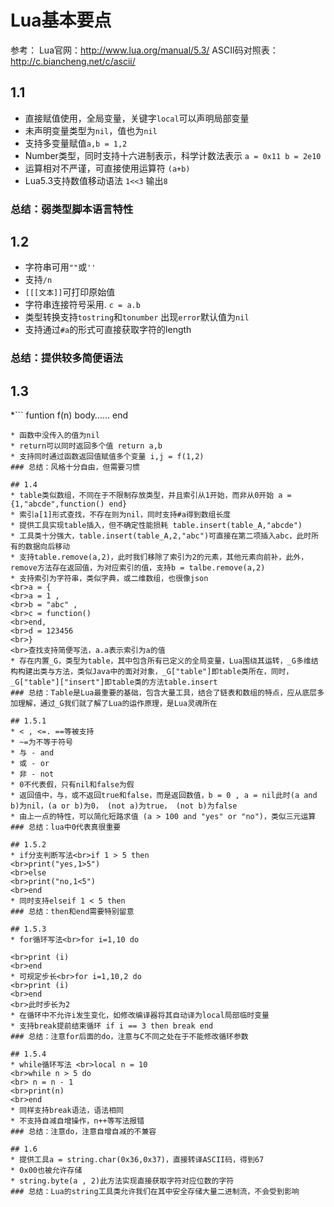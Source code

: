 # Lua基本要点
参考：
Lua官网：http://www.lua.org/manual/5.3/
ASCII码对照表：http://c.biancheng.net/c/ascii/

## 1.1
* 直接赋值使用，全局变量，关键字` local `可以声明局部变量
* 未声明变量类型为` nil `，值也为` nil `
* 支持多变量赋值` a,b = 1,2 `
* Number类型，同时支持十六进制表示，科学计数法表示 ` a = 0x11 b = 2e10 `
* 运算相对不严谨，可直接使用运算符 ` (a+b) `
* Lua5.3支持数值移动语法 ` 1<<3 ` 输出` 8 `
### 总结：弱类型脚本语言特性

## 1.2
* 字符串可用` "" `或` '' `
* 支持` /n `
* ` [[[文本]] `可打印原始值
* 字符串连接符号采用. ` c = a.b `
* 类型转换支持` tostring `和` tonumber ` 出现` error `默认值为` nil `
* 支持通过` #a `的形式可直接获取字符的length
### 总结：提供较多简便语法

## 1.3
*```
funtion f(n)
body……
end
```
* 函数中没传入的值为nil
* return可以同时返回多个值 return a,b
* 支持同时通过函数返回值赋值多个变量 i,j = f(1,2)
### 总结：风格十分自由，但需要习惯

## 1.4
* table类似数组，不同在于不限制存放类型，并且索引从1开始，而非从0开始 a = {1,"abcde",function() end}
* 索引a[1]形式查找，不存在则为nil，同时支持#a得到数组长度
* 提供工具实现table插入，但不确定性能损耗 table.insert(table_A,"abcde")
* 工具类十分强大，table.insert(table_A,2,"abc")可直接在第二项插入abc，此时所有的数据向后移动
* 支持table.remove(a,2)，此时我们移除了索引为2的元素，其他元素向前补，此外，remove方法存在返回值，为对应索引的值，支持b = talbe.remove(a,2)
* 支持索引为字符串，类似字典，或二维数组，也很像json
<br>a = {
<br>a = 1 , 
<br>b = "abc" , 
<br>c = function()
<br>end,
<br>d = 123456
<br>}
<br>查找支持简便写法，a.a表示索引为a的值
* 存在内置_G，类型为table，其中包含所有已定义的全局变量，Lua围绕其运转，_G多维结构构建出类与方法，类似Java中的面对对象，_G["table"]即table类所在，同时，_G["table"]["insert"]即table类的方法table.insert
### 总结：Table是Lua最重要的基础，包含大量工具，结合了链表和数组的特点，应从底层多加理解，通过_G我们就了解了Lua的运作原理，是Lua灵魂所在

## 1.5.1
* < , <=. ==等被支持
* ~=为不等于符号
* 与 - and
* 或 - or
* 非 - not
* 0不代表假，只有nil和false为假
* 返回值中，与，或不返回true和false，而是返回数值，b = 0 , a = nil此时(a and b)为nil，(a or b)为0， (not a)为true， (not b)为false
* 由上一点的特性，可以简化短路求值 (a > 100 and "yes" or "no")，类似三元运算
### 总结：lua中0代表真很重要

## 1.5.2
* if分支判断写法<br>if 1 > 5 then
<br>print("yes,1>5")
<br>else 
<br>print("no,1<5")
<br>end
* 同时支持elseif 1 < 5 then
### 总结：then和end需要特别留意

## 1.5.3
* for循环写法<br>for i=1,10 do

<br>print (i)
<br>end
* 可规定步长<br>for i=1,10,2 do
<br>print (i)
<br>end
<br>此时步长为2
* 在循环中不允许i发生变化，如修改编译器将其自动译为local局部临时变量
* 支持break提前结束循环 if i == 3 then break end 
### 总结：注意for后面的do，注意与C不同之处在于不能修改循环参数

## 1.5.4
* while循环写法 <br>local n = 10
<br>while n > 5 do
<br> n = n - 1
<br>print(n)
<br>end
* 同样支持break语法，语法相同
* 不支持自减自增操作，n++等写法报错
### 总结：注意do，注意自增自减的不兼容

## 1.6
* 提供工具a = string.char(0x36,0x37)，直接转译ASCII码，得到67
* 0x00也被允许存储
* string.byte(a , 2)此方法实现直接获取字符对应位数的字符
### 总结：Lua的string工具类允许我们在其中安全存储大量二进制流，不会受到影响

  



